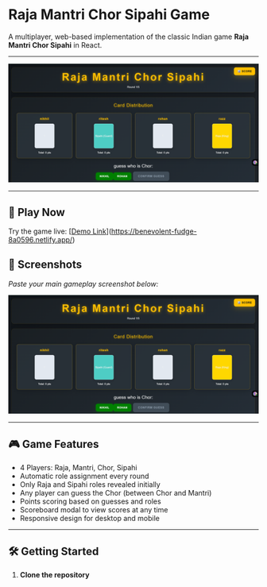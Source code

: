 # Raja Mantri Chor Sipahi Game

A multiplayer, web-based implementation of the classic Indian game **Raja Mantri Chor Sipahi** in React.

---

![Game Thumbnail](game.png)

---

## 🚀 Play Now

Try the game live: [[Demo Link](#)](https://benevolent-fudge-8a0596.netlify.app/)

## 📸 Screenshots

*Paste your main gameplay screenshot below:*

![Gameplay Screenshot](game.png)

---

## 🎮 Game Features

- 4 Players: Raja, Mantri, Chor, Sipahi
- Automatic role assignment every round
- Only Raja and Sipahi roles revealed initially
- Any player can guess the Chor (between Chor and Mantri)
- Points scoring based on guesses and roles
- Scoreboard modal to view scores at any time
- Responsive design for desktop and mobile

---

## 🛠️ Getting Started

1. **Clone the repository**
